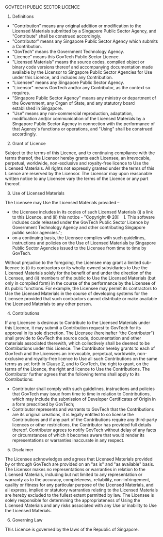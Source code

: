 GOVTECH PUBLIC SECTOR LICENCE

1. Definitions

- "Contribution" means any original addition or modification to the Licensed Materials submitted by a Singapore Public Sector Agency, and "Contribute" shall be construed accordingly.
- "Contributor" means any Singapore Public Sector Agency which submits a Contribution.
- "GovTech" means the Government Technology Agency.
- "Licence" means this GovTech Public Sector Licence.
- "Licensed Materials" means the source codes, compiled object or binary code versions thereof and accompanying documentation made available by the Licensor to Singapore Public Sector Agencies for Use under this Licence, and includes any Contribution.
- "Licensee" means any Singapore Public Sector Agency.
- "Licensor" means GovTech and/or any Contributor, as the context so requires.
- "Singapore Public Sector Agency" means any ministry or department of the Government, any Organ of State, and any statutory board established in Singapore.
- "Use" means any non-commercial reproduction, adaptation, modification and/or communication of the Licensed Materials by a Singapore Public Sector Agency in connection with the performance of that Agency's functions or operations, and "Using" shall be construed accordingly.

2. Grant of Licence

Subject to the terms of this Licence, and to continuing compliance with the terms thereof, the Licensor hereby grants each Licensee, an irrevocable, perpetual, worldwide, non-exclusive and royalty-free licence to Use the Licensed Materials. All rights not expressly granted under the terms of this Licence are reserved by the Licensor. The Licensor may upon reasonable written notice to any Licensee vary the terms of the Licence or any part thereof.

3. Use of Licensed Materials

The Licensee may Use the Licensed Materials provided –

- the Licensee includes in its copies of such Licensed Materials (i) a link to this Licence, and (ii) this notice - "Copyright © 20[    ]. This software includes code released under the GovTech Public Sector Licence by Government Technology Agency and other contributing Singapore public sector agencies.";
- on a continuing basis, the Licensee complies with such guidelines, instructions and policies on the Use of Licensed Materials by Singapore Public Sector Agencies issued to the Licensee from time to time by GovTech.

Without prejudice to the foregoing, the Licensee may grant a limited sub-licence to (i) its contractors or its wholly-owned subsidiaries to Use the Licensed Materials solely for the benefit of and under the direction of the Licensee, and (ii) members of the public to Use the Licensed Materials (but only in compiled form) in the course of the performance by the Licensee of its public functions. For example, the Licensee may permit its contractors to Use the Licensed Materials in the course of developing systems for the Licensee provided that such contractors cannot distribute or make available the Licensed Materials to any other person.

4. Contributions

If any Licensee is desirous to Contribute to the Licensed Materials under this Licence, it may submit a Contribution request to GovTech for its approval in its sole discretion. The Licensee (hereinafter “the Contributor”) shall provide to GovTech the source code, documentation and other materials associated therewith, which collectively shall be deemed to be Contributions under this Licence. The Contributor hereby grants to each of GovTech and the Licensees an irrevocable, perpetual, worldwide, non-exclusive and royalty-free licence to Use all such Contributions on the same terms as set forth in Clause 2, and to GovTech, the right to grant, on the terms of the Licence, the right and licence to Use the Contributions. The Contributor further agrees that the following terms shall apply to its Contributions:

- Contributor shall comply with such guidelines, instructions and policies that GovTech may issue from time to time in relation to Contributions, which may include the submission of Developer Certificates of Origin in a form prescribed by GovTech;
- Contributor represents and warrants to GovTech that the Contributions are its original creations, it is legally entitled to so license the Contributions and if any part of the Contributions require any third-party licences or other restrictions, the Contributor has provided full details thereof. Contributor agrees to notify GovTech without delay of any facts or circumstances of which it becomes aware that would render its representations or warranties inaccurate in any respect.

5. Disclaimer

The Licensee acknowledges and agrees that Licensed Materials provided by or through GovTech are provided on an "as is" and "as available" basis. The Licensor makes no representations or warranties in relation to the Licensed Materials, including but not limited to any representation or warranty as to the accuracy, completeness, reliability, non-infringement, quality or fitness for any particular purpose of the Licensed Materials, and all express, implied or statutory warranties relating to the Licensed Materials are hereby excluded to the fullest extent permitted by law. The Licensee is solely responsible for determining the appropriateness of Using the Licensed Materials and any risks associated with any Use or inability to Use the Licensed Materials.

6. Governing Law

This Licence is governed by the laws of the Republic of Singapore.
